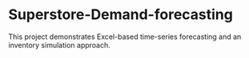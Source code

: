 # Superstore-Demand-forecasting
This project demonstrates Excel-based time-series forecasting and an inventory simulation approach.

